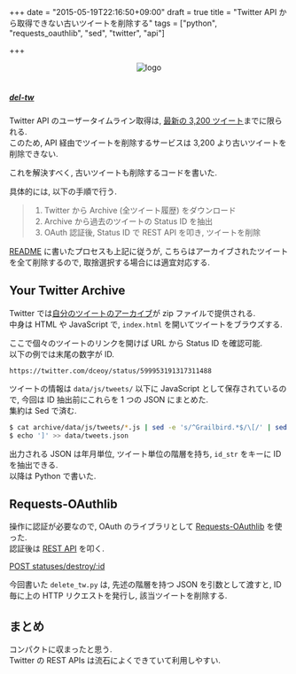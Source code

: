 +++
date = "2015-05-19T22:16:50+09:00"
draft = true
title = "Twitter API から取得できない古いツイートを削除する"
tags = ["python", "requests_oauthlib", "sed", "twitter", "api"]

+++

<div style="text-align: center;">
  <img src="../../images/twitter.png" alt="logo">
</div>
<br>

##### [del-tw](https://github.com/dceoy/del-tw)

Twitter API のユーザータイムライン取得は, [最新の 3,200 ツイート](https://dev.twitter.com/rest/reference/get/statuses/user_timeline)までに限られる.  
このため, API 経由でツイートを削除するサービスは 3,200 より古いツイートを削除できない.

これを解決すべく, 古いツイートも削除するコードを書いた.

具体的には, 以下の手順で行う.

> 1. Twitter から Archive (全ツイート履歴) をダウンロード
> 2. Archive から過去のツイートの Status ID を抽出
> 3. OAuth 認証後, Status ID で REST API を叩き, ツイートを削除

[README](https://github.com/dceoy/del-tw) に書いたプロセスも上記に従うが, こちらはアーカイブされたツイートを全て削除するので, 取捨選択する場合には適宜対応する.

Your Twitter Archive
--------------------

Twitter では[自分のツイートのアーカイブ](https://support.twitter.com/articles/20170160-downloading-your-twitter-archive)が zip ファイルで提供される.  
中身は HTML や JavaScript で, `index.html` を開いてツイートをブラウズする.

ここで個々のツイートのリンクを開けば URL から Status ID を確認可能.  
以下の例では末尾の数字が ID.

    https://twitter.com/dceoy/status/599953191317311488

ツイートの情報は `data/js/tweets/` 以下に JavaScript として保存されているので, 今回は ID 抽出前にこれらを 1 つの JSON にまとめた.  
集約は Sed で済む.

```sh
$ cat archive/data/js/tweets/*.js | sed -e 's/^Grailbird.*$/\[/' | sed -e 's/Grailbird.*$/,/g' > data/tweets.json
$ echo ']' >> data/tweets.json
```

出力される JSON は年月単位, ツイート単位の階層を持ち, `id_str` をキーに ID を抽出できる.  
以降は Python で書いた.

Requests-OAuthlib
-----------------

操作に認証が必要なので, OAuth のライブラリとして [Requests-OAuthlib](https://github.com/requests/requests-oauthlib) を使った.  
認証後は [REST API](https://dev.twitter.com/rest/public) を叩く.

[POST statuses/destroy/:id](https://dev.twitter.com/rest/reference/post/statuses/destroy/%3Aid)

今回書いた `delete_tw.py` は, 先述の階層を持つ JSON を引数として渡すと, ID 毎に上の HTTP リクエストを発行し, 該当ツイートを削除する.

まとめ
------

コンパクトに収まったと思う.  
Twitter の REST APIs は流石によくできていて利用しやすい.


<script>
  amzn_assoc_default_search_key = "twitter api";
</script>
